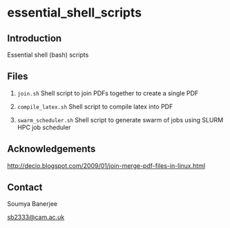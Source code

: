 # essential_shell_scripts

## Introduction

Essential shell (bash) scripts

## Files

1) `join.sh`  Shell script to join PDFs together to create a single PDF

2) `compile_latex.sh` Shell script to compile latex into PDF

3) `swarm_scheduler.sh` Shell script to generate swarm of jobs using SLURM HPC job scheduler

## Acknowledgements

http://decio.blogspot.com/2009/01/join-merge-pdf-files-in-linux.html

## Contact

Soumya Banerjee

sb2333@cam.ac.uk
